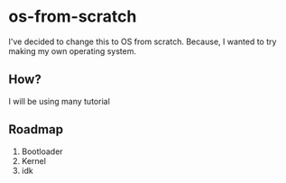 # os-from-scratch
I've decided to change this to OS from scratch. Because, I wanted to try making my own operating system. 

## How?
I will be using many tutorial

## Roadmap
1. Bootloader
2. Kernel
3. idk
